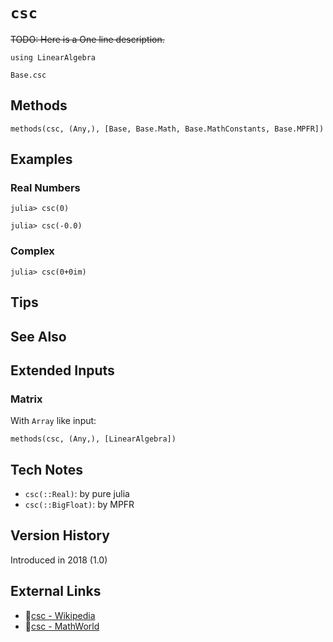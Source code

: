 # `csc`

~~TODO: Here is a One line description.~~

```@setup repl_only
using LinearAlgebra
```
```@docs
Base.csc
```


## Methods

```@repl
methods(csc, (Any,), [Base, Base.Math, Base.MathConstants, Base.MPFR])
```


## Examples

### Real Numbers
```jldoctest
julia> csc(0)

julia> csc(-0.0)
```

### Complex
```jldoctest
julia> csc(0+0im)
```

## Tips


## See Also


## Extended Inputs

### Matrix
With `Array` like input:
```@repl repl_only
methods(csc, (Any,), [LinearAlgebra])
```


## Tech Notes

- `csc(::Real)`: by pure julia
- `csc(::BigFloat)`: by MPFR


## Version History

Introduced in 2018 (1.0)


## External Links
- 🔗[csc - Wikipedia](https://en.wikipedia.org/wiki/ )
- 🔗[csc - MathWorld](https://mathworld.wolfram.com/ )
